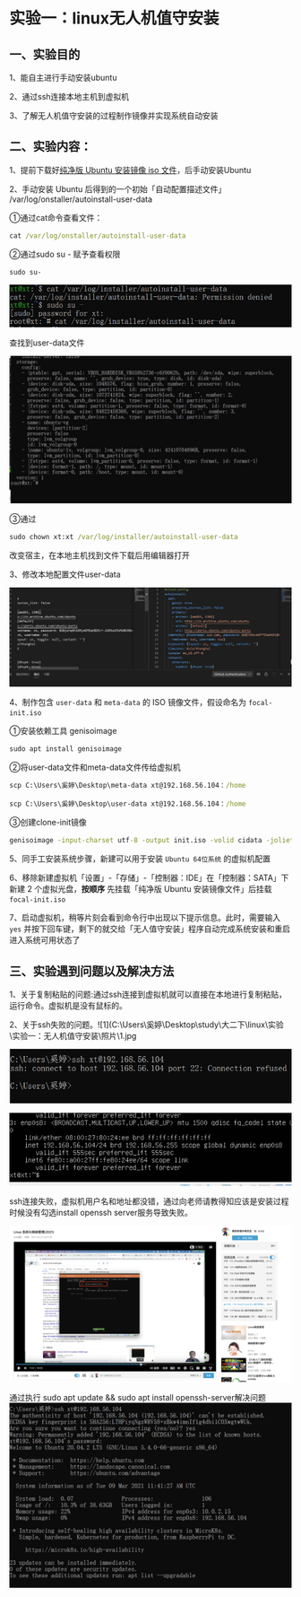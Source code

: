 # 实验一：linux无人机值守安装

## 一、实验目的

1、能自主进行手动安装ubuntu

2、通过ssh连接本地主机到虚拟机

3、了解无人机值守安装的过程制作镜像并实现系统自动安装

## 二、实验内容：

1、提前下载好[纯净版 Ubuntu 安装镜像 iso 文件](https://releases.ubuntu.com/focal/ubuntu-20.04.2-live-server-amd64.iso)，后手动安装Ubuntu

2、手动安装 Ubuntu 后得到的一个初始「自动配置描述文件」 /var/log/onstaller/autoinstall-user-data

①通过cat命令查看文件：

```cmd
cat /var/log/onstaller/autoinstall-user-data 
```

②通过sudo su - 赋予查看权限

```cmd
sudo su-
```

![8](照片\8.jpg)

查找到user-data文件

![9](照片\9.jpg)

③通过

```cmd
sudo chown xt:xt /var/log/installer/autoinstall-user-data
```

改变宿主，在本地主机找到文件下载后用编辑器打开

3、修改本地配置文件user-data

![10](照片\10.jpg)

4、制作包含 `user-data` 和 `meta-data` 的 ISO 镜像文件，假设命名为 `focal-init.iso`

①安装依赖工具 genisoimage

```cmd
sudo apt install genisoimage
```

②将user-data文件和meta-data文件传给虚拟机

```cmd
scp C:\Users\奚婷\Desktop\meta-data xt@192.168.56.104：/home

scp C:\Users\奚婷\Desktop\user-data xt@192.168.56.104：/home
```

③创建clone-init镜像

```cmd
genisoimage -input-charset utf-8 -output init.iso -volid cidata -joliet -rock user-data meta-data
```

5、同手工安装系统步骤，新建可以用于安装 `Ubuntu 64位系统` 的虚拟机配置

6、移除新建虚拟机「设置」-「存储」-「控制器：IDE」在「控制器：SATA」下新建 2 个虚拟光盘，**按顺序** 先挂载「纯净版 Ubuntu 安装镜像文件」后挂载 `focal-init.iso`

7、启动虚拟机，稍等片刻会看到命令行中出现以下提示信息。此时，需要输入 `yes` 并按下回车键，剩下的就交给「无人值守安装」程序自动完成系统安装和重启进入系统可用状态了

## 三、实验遇到问题以及解决方法

1、关于复制粘贴的问题:通过ssh连接到虚拟机就可以直接在本地进行复制粘贴，运行命令。虚拟机是没有鼠标的。

2、关于ssh失败的问题。![1](C:\Users\奚婷\Desktop\study\大二下\linux\实验\实验一：无人机值守安装\照片\1.jpg

![1](照片\1.jpg)

![2](照片\2.jpg)

ssh连接失败，虚拟机用户名和地址都没错，通过向老师请教得知应该是安装过程时候没有勾选install openssh server服务导致失败。

![6](照片\6.png)

通过执行 sudo apt update && sudo apt install openssh-server解决问题![7](照片\7.jpg)

